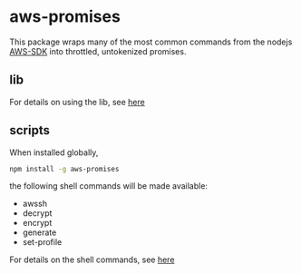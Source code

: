 # aws-promises

This package wraps many of the most common commands from the nodejs [AWS-SDK](http://docs.aws.amazon.com/AWSJavaScriptSDK/latest/AWS.html) into throttled, untokenized promises.

## lib

For details on using the lib, see [here](./lib/README.md)

## scripts

When installed globally,

```sh
npm install -g aws-promises
```

the following shell commands will be made available:

* awssh
* decrypt
* encrypt
* generate
* set-profile

For details on the shell commands, see [here](./bin/README.md)
